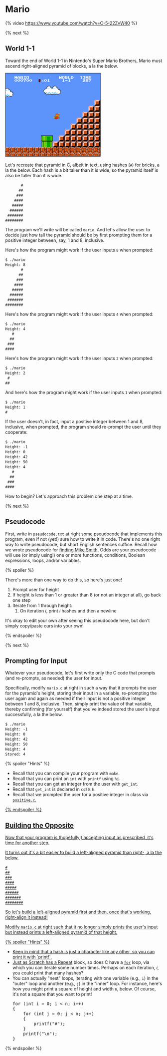 # Mario

{% video https://www.youtube.com/watch?v=C-5-22ZvW40 %}

{% next %}

## World 1-1

Toward the end of World 1-1 in Nintendo's Super Mario Brothers, Mario must ascend right-aligned pyramid of blocks, a la the below.

![screenshot of Mario jumping up a right-aligned pyramid](pyramid.png)

Let's recreate that pyramid in C, albeit in text, using hashes (`#`) for bricks, a la the below. Each hash is a bit taller than it is wide, so the pyramid itself is also be taller than it is wide.

```
       #
      ##
     ###
    ####
   #####
  ######
 #######
########
```

The program we'll write will be called `mario`. And let's allow the user to decide just how tall the pyramid should be by first prompting them for a positive integer between, say, 1 and 8, inclusive. 

Here's how the program might work if the user inputs `8` when prompted:

```
$ ./mario
Height: 8
       #
      ##
     ###
    ####
   #####
  ######
 #######
########
```

Here's how the program might work if the user inputs `4` when prompted:

```
$ ./mario
Height: 4
   #
  ##
 ###
####
```

Here's how the program might work if the user inputs `2` when prompted:

```
$ ./mario
Height: 2
 #
##
```

And here's how the program might work if the user inputs `1` when prompted:

```
$ ./mario
Height: 1
#
```

If the user doesn't, in fact, input a positive integer between 1 and 8, inclusive, when prompted, the program should re-prompt the user until they cooperate:

```
$ ./mario
Height: -1
Height: 0
Height: 42
Height: 50
Height: 4
   #
  ##
 ###
####
```

How to begin? Let's approach this problem one step at a time.

{% next %}

## Pseudocode

First, write in `pseudocode.txt` at right some pseudocode that implements this program, even if not (yet!) sure how to write it in code. There's no one right way to write pseudocode, but short English sentences suffice. Recall how we wrote pseudocode for [finding Mike Smith](https://cdn.cs50.net/2018/fall/lectures/0/lecture0.pdf). Odds are your pseudocode will use (or imply using!) one or more functions, conditions, Boolean expressions, loops, and/or variables.

{% spoiler %}

<p>
  There's more than one way to do this, so here's just one!
</p>

<ol>
  <li>Prompt user for height</li>
  <li>If height is less than 1 or greater than 8 (or not an integer at all), go back one step</li>
  <li>
    Iterate from 1 through height:
    <ol>
      <li>On iteration <em>i</em>, print <em>i</em> hashes and then a newline</li>
    </ol>
  </li>
</ol>

<p>
  It's okay to edit your own after seeing this pseudocode here, but don't simply copy/paste ours into your own!
</p>

{% endspoiler %}

{% next %}

## Prompting for Input

Whatever your pseudocode, let's first write only the C code that prompts (and re-prompts, as needed) the user for input. 

Specifically, modify `mario.c` at right in such a way that it prompts the user for the pyramid's height, storing their input in a variable, re-prompting the user again and again as needed if their input is not a positive integer between 1 and 8, inclusive. Then, simply print the value of that variable, thereby confirming (for yourself) that you've indeed stored the user's input successfully, a la the below.

```
$ ./mario
Height: -1
Height: 0
Height: 42
Height: 50
Height: 4
Stored: 4
```

{% spoiler "Hints" %}

<ul>
  <li>Recall that you can compile your program with <code>make</code>.</li>
  <li>Recall that you can print an <code>int</code> with <code>printf</code> using <code>%i</code>.</li>
  <li>Recall that you can get an integer from the user with <code>get_int</code>.</li>
  <li>Recall that <code>get_int</code> is declared in <code>cs50.h</code>.</li>
  <li>Recall that we prompted the user for a positive integer in class via <a href="https://sandbox.cs50.io/b56865fd-c861-425f-aad7-4adcf6831139"><code>positive.c</code>.</li>
</ul>

{% endspoiler %}

## Building the Opposite

Now that your program is (hopefully!) accepting input as prescribed, it's time for another step.

It turns out it's a bit easier to build a left-aligned pyramid than right-, a la the below.

```
#
##
###
####
#####
######
#######
########
```

So let's build a left-aligned pyramid first and then, once that's working, right-align it instead!

Modify `mario.c` at right such that it no longer simply prints the user's input but instead prints a left-aligned pyramid of that height.

{% spoiler "Hints" %}

<ul>
  <li>Keep in mind that a hash is just a character like any other, so you can print it with `printf`.</li>
  <li>Just as Scratch has a <a href="https://cdn.cs50.net/2018/fall/lectures/0/lecture0.pdf">Repeat</a> block, so does C have a <a href="https://cdn.cs50.net/2018/fall/lectures/1/lecture1.pdf"><code>for</code></a> loop, via which you can iterate some number times. Perhaps on each iteration, <em>i</em>, you could print that many hashes?</li>
  <li>
    You can actually "nest" loops, iterating with one variable (e.g., <code>i</code>) in the "outer" loop and another (e.g., <code>j</code>) in the "inner" loop. For instance, here's how you might print a square of height and width <code>n</code>, below. Of course, it's not a square that you want to print!
<pre>
for (int i = 0; i < n; i++)
{
    for (int j = 0; j < n; j++)
    {
        printf("#");
    }
    printf("\n");
}
</pre>
  </li>
</ul>

{% endspoiler %}

